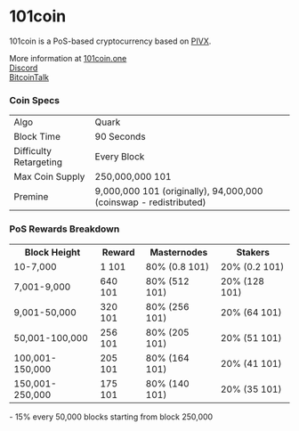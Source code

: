 101coin
=====================================

101coin is a PoS-based cryptocurrency based on [PIVX](https://github.com/PIVX-Project/PIVX).

More information at 
[101coin.one](http://www.101coin.one)  
[Discord](https://discordapp.com/invite/t3ZwaSW)  
[BitcoinTalk](https://bitcointalk.org/index.php?topic=3058895.0)  

### Coin Specs
<table>
<tr><td>Algo</td><td>Quark</td></tr>
<tr><td>Block Time</td><td>90 Seconds</td></tr>
<tr><td>Difficulty Retargeting</td><td>Every Block</td></tr>
<tr><td>Max Coin Supply</td><td>250,000,000 101</td></tr>
<tr><td>Premine</td><td>9,000,000 101 (originally), 94,000,000 (coinswap - redistributed)</td></tr>
</table>

### PoS Rewards Breakdown

<table>
<th>Block Height</th><th>Reward</th><th>Masternodes</th><th>Stakers</th>
<tr><td>10-7,000</td><td>1 101</td><td>80% (0.8 101)</td><td>20% (0.2 101)</td></tr>
<tr><td>7,001-9,000</td><td>640 101</td><td>80% (512 101)</td><td>20% (128 101)</td></tr>
<tr><td>9,001-50,000</td><td>320 101</td><td>80% (256 101)</td><td>20% (64 101)</td></tr>
<tr><td>50,001-100,000</td><td>256 101</td><td>80% (205 101)</td><td>20% (51 101)</td></tr>
<tr><td>100,001-150,000</td><td>205 101</td><td>80% (164 101)</td><td>20% (41 101)</td></tr>
<tr><td>150,001-250,000</td><td>175 101</td><td>80% (140 101)</td><td>20% (35 101)</td></tr>
</table>
- 15% every 50,000 blocks starting from block 250,000
